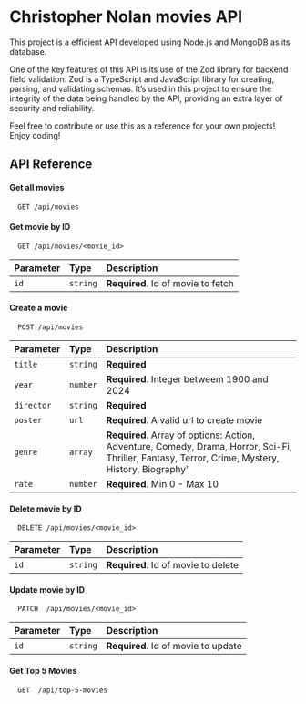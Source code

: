 
# Christopher Nolan movies API

This project is a efficient API developed using Node.js and  MongoDB as its database.

One of the key features of this API is its use of the Zod library for backend field validation. Zod is a TypeScript and JavaScript library for creating, parsing, and validating schemas. It’s used in this project to ensure the integrity of the data being handled by the API, providing an extra layer of security and reliability.

Feel free to contribute or use this as a reference for your own projects! Enjoy coding!
## API Reference

#### Get all movies

```http
  GET /api/movies
```



#### Get movie by ID

```http
  GET /api/movies/<movie_id>
```

| Parameter | Type     | Description                       |
| :-------- | :------- | :-------------------------------- |
| `id`      | `string` | **Required**. Id of movie to fetch |


#### Create a movie

```http
  POST /api/movies
```

| Parameter | Type     | Description                       |
| :-------- | :------- | :-------------------------------- |
| `title`      | `string` | **Required**|
| `year`      | `number` | **Required**. Integer betweem 1900 and 2024|
| `director`      | `string` | **Required**|
| `poster`      | `url` | **Required**. A valid url to create movie|
| `genre`      | `array` | **Required**. Array of options: Action, Adventure, Comedy, Drama,   Horror, Sci-Fi, Thriller, Fantasy, Terror, Crime, Mystery, History, Biography'|
| `rate`      | `number` | **Required**. Min 0 - Max 10|

#### Delete movie by ID

```http
  DELETE /api/movies/<movie_id>
```

| Parameter | Type     | Description                       |
| :-------- | :------- | :-------------------------------- |
| `id`      | `string` | **Required**. Id of movie to delete |

#### Update movie by ID

```http
  PATCH  /api/movies/<movie_id>
```

| Parameter | Type     | Description                       |
| :-------- | :------- | :-------------------------------- |
| `id`      | `string` | **Required**. Id of movie to update |

#### Get Top 5 Movies

```http
  GET  /api/top-5-movies
```


